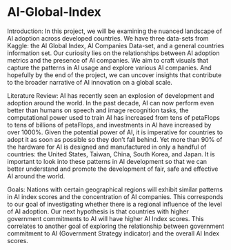 # AI-Global-Index

Introduction:
In this project, we will be examining the nuanced landscape of AI adoption across developed countries. We have three data-sets from Kaggle: the AI Global Index, AI Companies Data-set, and a general countries information set. Our curiosity lies on the relationships between AI adoption metrics and the presence of AI companies. We aim to craft visuals that capture the patterns in AI usage and explore various AI companies. And hopefully by the end of the project, we can uncover insights that contribute to the broader narrative of AI innovation on a global scale.

Literature Review:
AI has recently seen an explosion of development and adoption around the world. In the past decade, AI can now perform even better than humans on speech and image recognition tasks, the computational power used to train AI has increased from tens of petaFlops to tens of billions of petaFlops, and investments in AI have increased by over 1000%. Given the potential power of AI, it is imperative for countries to adopt it as soon as possible so they don’t fall behind. Yet more than 90% of the hardware for AI is designed and manufactured in only a handful of countries: the United States, Taiwan, China, South Korea, and Japan. It is important to look into these patterns in AI development so that we can better understand and promote the development of fair, safe and effective AI around the world.

Goals:
Nations with certain geographical regions will exhibit similar patterns in AI index scores and the concentration of AI companies. This corresponds to our goal of investigating whether there is a regional influence of the level of AI adoption. Our next hypothesis is that countries with higher government commitments to AI will have higher AI Index scores. This correlates to another goal of exploring the relationship between government commitment to AI (Government Strategy indicator) and the overall AI Index scores.

